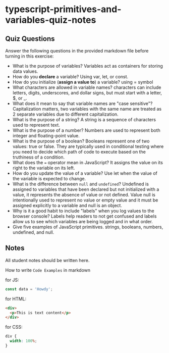 # typescript-primitives-and-variables-quiz-notes

## Quiz Questions

Answer the following questions in the provided markdown file before turning in this exercise:

- What is the purpose of variables?
  Variables act as containers for storing data values.
- How do you **declare** a variable?
  Using var, let, or const.
- How do you initialize (**assign a value to**) a variable?
  using = symbol
- What characters are allowed in variable names?
  characters can include letters, digits, underscores, and dollar signs, but must start with a letter, $, or \_.
- What does it mean to say that variable names are "case sensitive"?
  Capitalization matters, two variables with the same name are treated as 2 separate variables due to different capitalization.
- What is the purpose of a string?
  A string is a sequence of characters used to represent text.
- What is the purpose of a number?
  Numbers are used to represent both integer and floating-point value.
- What is the purpose of a boolean?
  Booleans represent one of two values: true or false. They are typically used in conditional testing where you need to decide which path of code to execute based on the truthiness of a condition.
- What does the `=` operator mean in JavaScript?
  It assigns the value on its right to the variable on its left.
- How do you update the value of a variable?
  Use let when the value of the variable is expected to change.
- What is the difference between `null` and `undefined`?
  Undefined is assigned to variables that have been declared but not initialized with a value, it represents the absence of value or not defined. Value null is intentionally used to represent no value or empty value and it must be assigned explicitly to a variable and null is an object.
- Why is it a good habit to include "labels" when you log values to the browser console?
  Labels help readers to not get confused and labels allow us to see which variables are being logged and in what order.
- Give five examples of JavaScript primitives.
  strings, booleans, numbers, undefined, and null.

## Notes

All student notes should be written here.

How to write `Code Examples` in markdown

for JS:

```javascript
const data = 'Howdy';
```

for HTML:

```html
<div>
  <p>This is text content</p>
</div>
```

for CSS:

```css
div {
  width: 100%;
}
```
